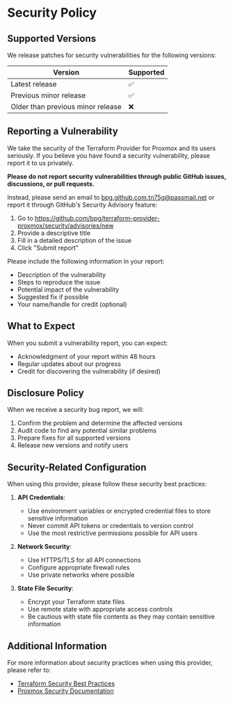 # Security Policy

## Supported Versions

We release patches for security vulnerabilities for the following versions:

| Version                           | Supported          |
|-----------------------------------|--------------------|
| Latest release                    | :white_check_mark: |
| Previous minor release            | :white_check_mark: |
| Older than previous minor release | :x:                |

## Reporting a Vulnerability

We take the security of the Terraform Provider for Proxmox and its users seriously. If you believe you have found a security vulnerability, please report it to us privately.

**Please do not report security vulnerabilities through public GitHub issues, discussions, or pull requests.**

Instead, please send an email to [bpg.github.com.tn75g@passmail.net](mailto:bpg.github.com.tn75g@passmail.net) or report it through GitHub's Security Advisory feature:

1. Go to <https://github.com/bpg/terraform-provider-proxmox/security/advisories/new>
2. Provide a descriptive title
3. Fill in a detailed description of the issue
4. Click "Submit report"

Please include the following information in your report:

- Description of the vulnerability
- Steps to reproduce the issue
- Potential impact of the vulnerability
- Suggested fix if possible
- Your name/handle for credit (optional)

## What to Expect

When you submit a vulnerability report, you can expect:

- Acknowledgment of your report within 48 hours
- Regular updates about our progress
- Credit for discovering the vulnerability (if desired)

## Disclosure Policy

When we receive a security bug report, we will:

1. Confirm the problem and determine the affected versions
2. Audit code to find any potential similar problems
3. Prepare fixes for all supported versions
4. Release new versions and notify users

## Security-Related Configuration

When using this provider, please follow these security best practices:

1. **API Credentials**:
   - Use environment variables or encrypted credential files to store sensitive information
   - Never commit API tokens or credentials to version control
   - Use the most restrictive permissions possible for API users

2. **Network Security**:
   - Use HTTPS/TLS for all API connections
   - Configure appropriate firewall rules
   - Use private networks where possible

3. **State File Security**:
   - Encrypt your Terraform state files
   - Use remote state with appropriate access controls
   - Be cautious with state file contents as they may contain sensitive information

## Additional Information

For more information about security practices when using this provider, please refer to:

- [Terraform Security Best Practices](https://www.terraform.io/docs/cloud/guides/recommended-practices/security.html)
- [Proxmox Security Documentation](https://www.proxmox.com/en/proxmox-ve/security)
